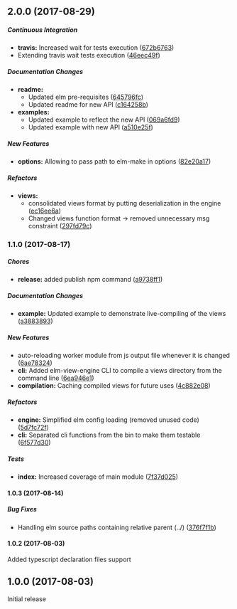 ## 2.0.0 (2017-08-29)

##### Continuous Integration

* **travis:** Increased wait for tests execution ([672b6763](https://github.com/OzTK/elm-template-engine/commit/672b6763c71dc5524046c698df3ba7766892e546))
* Extending travis wait tests execution ([46eec49f](https://github.com/OzTK/elm-template-engine/commit/46eec49f5325552b3cc1e498a586237bf1658ab4))

##### Documentation Changes

* **readme:**
  * Updated elm pre-requisites ([645796fc](https://github.com/OzTK/elm-template-engine/commit/645796fcc9646cff0ab18d1e960f2f67e9858a61))
  * Updated readme for new API ([c164258b](https://github.com/OzTK/elm-template-engine/commit/c164258b6e62cd7560f777fb0597ad374d0254f4))
* **examples:**
  * Updated example to reflect the new API ([069a6fd9](https://github.com/OzTK/elm-template-engine/commit/069a6fd9ea13edb4d4b3486a89cdc7afb3d2e3d7))
  * Updated example with new API ([a510e25f](https://github.com/OzTK/elm-template-engine/commit/a510e25f1de48a6bd1fafb13eff503b4152a3402))

##### New Features

* **options:** Allowing to pass path to elm-make in options ([82e20a17](https://github.com/OzTK/elm-template-engine/commit/82e20a17985e37312c421351e732d3a5a953181e))

##### Refactors

* **views:**
  * consolidated views format by putting deserialization in the engine ([ec16ee6a](https://github.com/OzTK/elm-template-engine/commit/ec16ee6ad53248be1b1634cc7147a54eb7a1f8ed))
  * Changed views function format -> removed unnecessary msg constraint ([297fd79c](https://github.com/OzTK/elm-template-engine/commit/297fd79c0690b763a1f167e7b455fde60e919e80))

### 1.1.0 (2017-08-17)

##### Chores

* **release:** added publish npm command ([a9738ff1](https://github.com/OzTK/elm-template-engine/commit/a9738ff1d71f3f9a5eea66e82176cdc38df9d766))

##### Documentation Changes

* **example:** Updated example to demonstrate live-compiling of the views ([a3883893](https://github.com/OzTK/elm-template-engine/commit/a38838935c0038c59e7e342ae6f0e27f995a0510))

##### New Features

* auto-reloading worker module from js output file whenever it is changed ([6ae78324](https://github.com/OzTK/elm-template-engine/commit/6ae7832407401831712ea677cc293f5e9f73371e))
* **cli:** Added elm-view-engine CLI to compile a views directory from the command line ([6ea946e1](https://github.com/OzTK/elm-template-engine/commit/6ea946e1a48c1ad864013dcdf0b9cfd11c5ca3a5))
* **compilation:** Caching compiled views for future uses ([4c882e08](https://github.com/OzTK/elm-template-engine/commit/4c882e0812e9cc406cb5473728cefceca7e8f9e0))

##### Refactors

* **engine:** Simplified elm config loading (removed unused code) ([5d7fc72f](https://github.com/OzTK/elm-template-engine/commit/5d7fc72fcc40a05cd165f980566b29d50aa05a16))
* **cli:** Separated cli functions from the bin to make them testable ([6f577d30](https://github.com/OzTK/elm-template-engine/commit/6f577d309668a3c20ed7de423f88ea8317662300))

##### Tests

* **index:** Increased coverage of main module ([7f37d025](https://github.com/OzTK/elm-template-engine/commit/7f37d02540ecf87888ad12368f8382de7635b330))

#### 1.0.3 (2017-08-14)

##### Bug Fixes

* Handling elm source paths containing relative parent (../) ([376f7f1b](https://github.com/OzTK/elm-template-engine/commit/376f7f1bd6348f230c6c8c1d38687850484beb29))

#### 1.0.2 (2017-08-03)

Added typescript declaration files support

## 1.0.0 (2017-08-03)

Initial release